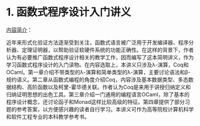 # 1. 函数式程序设计入门讲义










[内容简介](https://mp.weixin.qq.com/s?__biz=MzU4NzgwMzkxNQ==&mid=2247484277&idx=1&sn=ab9022680905d89a1ec682f9c0d56251&chksm=fde73f11ca90b60784d34738afffa538a61493a7c9431cf583aa8fd45f517b0e5893b2aeb152&mpshare=1&scene=1&srcid=0508OkwTyWgbhrwmPmrT1nik&sharer_sharetime=1620443693024&sharer_shareid=7145cbc3d8fd655459c0177e9b45259c#rd)：

近年来形式化验证方法逐渐受到关注，函数式语言被广泛用于开发编译器、程序分析器、定理证明器，以帮助验证软硬件系统的功能正确性。在这样的背景下，作者认为有必要推广函数式程序设计相关的教学工作，因而编写了这本简明讲义，作为学习函数式程序设计的入门读物。在内容选取上，本讲义只涉及λ-演算，Coq和OCaml。第一章介绍不带类型的λ-演算和简单类型的λ-演算，主要讨论语法和β-规约语义。第二章从函数式编程的角度介绍Coq，内容涉及基本数据类型、多态数据结构、高阶函数以及柯里-霍华德关联。作者认为Coq是来用于讲授归纳定义和归纳证明思想的出色工具。第三章介绍一门通用的编程语言OCaml，除了基本的程序设计概念，还讨论函子和Monad这样比较高级的特征。第四章提供了部分习题的参考答案，以方便感兴趣的读者自行学习。本讲义可作为高等院校计算机科学和软件工程专业的本科教学参考书。





















